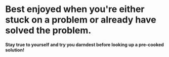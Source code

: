 # Best enjoyed when you're either stuck on a problem or already have solved the problem. 

#### Stay true to yourself and try you darndest before looking up a pre-cooked solution!
